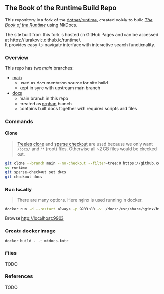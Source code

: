
## The Book of the Runtime Build Repo

This repository is a fork of the [dotnet/runtime](https://github.com/dotnet/runtime), created solely to build [_The Book of the Runtime_](https://github.com/dotnet/runtime/tree/main/docs/design/coreclr/botr) using MkDocs.

The site built from this fork is hosted on GitHub Pages and can be accessed at <https://jurakovic.github.io/runtime/>.  
It provides easy-to-navigate interface with interactive search functionality.

<!-- This repo only provides GitHub Pages site and does not alter original documentation. For any content-related issues refer to the dotnet/runtime [contributing](https://github.com/dotnet/runtime/blob/main/CONTRIBUTING.md) guidelines. -->

### Overview

This repo has two *main* branches:

- [main](https://github.com/jurakovic/runtime/tree/main)
	- used as documentation source for site build
	- kept in sync with upstream main branch
- [docs](https://github.com/jurakovic/runtime/tree/docs)
	- main branch in this repo
	- created as [orphan](https://git-scm.com/docs/git-checkout#Documentation/git-checkout.txt---orphanltnew-branchgt) branch
	- contains built docs together with required scripts and files

### Commands

#### Clone

> [Treeles](https://github.blog/open-source/git/get-up-to-speed-with-partial-clone-and-shallow-clone/) [clone](https://git-scm.com/docs/git-clone#Documentation/git-clone.txt-code--filtercodeemltfilter-specgtem) and [sparse checkout](https://git-scm.com/docs/git-sparse-checkout) are used because we only want `/docs/` and `/*` (root) files. Otherwise all ~2 GB files would be checked out.

```bash
git clone --branch main --no-checkout --filter=tree:0 https://github.com/jurakovic/runtime.git t2
cd runtime
git sparse-checkout set docs
git checkout docs
```

### Run locally

> There are many options. Here nginx is used running in docker.

```bash
docker run -d --restart always -p 9903:80 -v ./docs:/usr/share/nginx/html --name botr nginx
```

<!--
# extra commands:
docker rm -f botr
docker run -d --restart always -p 9903:80 -v ./docs:/usr/share/nginx/html --name botr nginx
docker restart botr
-->

Browse <http://localhost:9903>

### Create docker image

```
docker build . -t mkdocs-botr
```


### Files

TODO

### References

TODO
